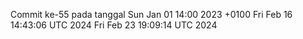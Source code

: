 Commit ke-55 pada tanggal Sun Jan 01 14:00 2023 +0100
Fri Feb 16 14:43:06 UTC 2024
Fri Feb 23 19:09:14 UTC 2024
